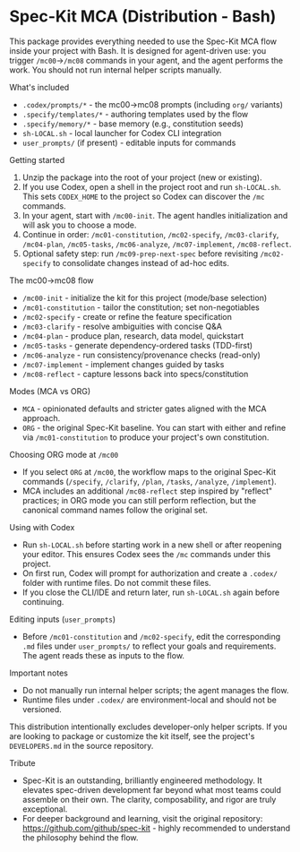 # Spec-Kit MCA (Distribution - Bash)

This package provides everything needed to use the Spec-Kit MCA flow inside your project with Bash. It is designed for agent-driven use: you trigger `/mc00`→`/mc08` commands in your agent, and the agent performs the work. You should not run internal helper scripts manually.

What's included
- `.codex/prompts/*` - the mc00→mc08 prompts (including `org/` variants)
- `.specify/templates/*` - authoring templates used by the flow
- `.specify/memory/*` - base memory (e.g., constitution seeds)
- `sh-LOCAL.sh` - local launcher for Codex CLI integration
- `user_prompts/` (if present) - editable inputs for commands

Getting started
1) Unzip the package into the root of your project (new or existing).
2) If you use Codex, open a shell in the project root and run `sh-LOCAL.sh`. This sets `CODEX_HOME` to the project so Codex can discover the `/mc` commands.
3) In your agent, start with `/mc00-init`. The agent handles initialization and will ask you to choose a mode.
4) Continue in order: `/mc01-constitution`, `/mc02-specify`, `/mc03-clarify`, `/mc04-plan`, `/mc05-tasks`, `/mc06-analyze`, `/mc07-implement`, `/mc08-reflect`.
5) Optional safety step: run `/mc09-prep-next-spec` before revisiting `/mc02-specify` to consolidate changes instead of ad-hoc edits.

The mc00→mc08 flow
- `/mc00-init` - initialize the kit for this project (mode/base selection)
- `/mc01-constitution` - tailor the constitution; set non-negotiables
- `/mc02-specify` - create or refine the feature specification
- `/mc03-clarify` - resolve ambiguities with concise Q&A
- `/mc04-plan` - produce plan, research, data model, quickstart
- `/mc05-tasks` - generate dependency-ordered tasks (TDD-first)
- `/mc06-analyze` - run consistency/provenance checks (read-only)
- `/mc07-implement` - implement changes guided by tasks
- `/mc08-reflect` - capture lessons back into specs/constitution

Modes (MCA vs ORG)
- `MCA` - opinionated defaults and stricter gates aligned with the MCA approach.
- `ORG` - the original Spec-Kit baseline. You can start with either and refine via `/mc01-constitution` to produce your project's own constitution.

Choosing ORG mode at `/mc00`
- If you select `ORG` at `/mc00`, the workflow maps to the original Spec-Kit commands (`/specify`, `/clarify`, `/plan`, `/tasks`, `/analyze`, `/implement`).
- MCA includes an additional `/mc08-reflect` step inspired by "reflect" practices; in ORG mode you can still perform reflection, but the canonical command names follow the original set.

Using with Codex
- Run `sh-LOCAL.sh` before starting work in a new shell or after reopening your editor. This ensures Codex sees the `/mc` commands under this project.
- On first run, Codex will prompt for authorization and create a `.codex/` folder with runtime files. Do not commit these files.
- If you close the CLI/IDE and return later, run `sh-LOCAL.sh` again before continuing.

Editing inputs (`user_prompts`)
- Before `/mc01-constitution` and `/mc02-specify`, edit the corresponding `.md` files under `user_prompts/` to reflect your goals and requirements. The agent reads these as inputs to the flow.

Important notes
- Do not manually run internal helper scripts; the agent manages the flow.
- Runtime files under `.codex/` are environment-local and should not be versioned.

This distribution intentionally excludes developer-only helper scripts. If you are looking to package or customize the kit itself, see the project's `DEVELOPERS.md` in the source repository.

Tribute
- Spec-Kit is an outstanding, brilliantly engineered methodology. It elevates spec-driven development far beyond what most teams could assemble on their own. The clarity, composability, and rigor are truly exceptional.
- For deeper background and learning, visit the original repository: https://github.com/github/spec-kit - highly recommended to understand the philosophy behind the flow.




